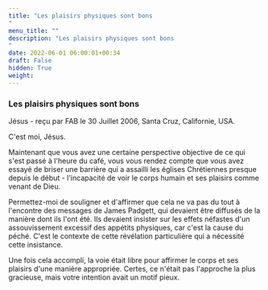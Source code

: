 ```yaml
---
title: "Les plaisirs physiques sont bons
"
menu_title: ""
description: "Les plaisirs physiques sont bons
"
date: 2022-06-01 06:00:01+00:34
draft: False
hidden: True
weight:
---
```

### Les plaisirs physiques sont bons

Jésus - reçu par FAB le 30 Juillet 2006, Santa Cruz, Californie, USA.

C'est moi, Jésus.

Maintenant que vous avez une certaine perspective objective de ce qui s'est passé à l'heure du café, vous vous rendez compte que vous avez essayé de briser une barrière qui a assailli les églises Chrétiennes presque depuis le début - l'incapacité de voir le corps humain et ses plaisirs comme venant de Dieu.

Permettez-moi de souligner et d'affirmer que cela ne va pas du tout à l'encontre des messages de James Padgett, qui devaient être diffusés de la manière dont ils l'ont été. Ils devaient insister sur les effets néfastes d'un assouvissement excessif des appétits physiques, car c'est la cause du péché. C'est le contexte de cette révélation particulière qui a nécessité cette insistance.

Une fois cela accompli, la voie était libre pour affirmer le corps et ses plaisirs d'une manière appropriée. Certes, ce n'était pas l'approche la plus gracieuse, mais votre intention avait un motif pieux.
